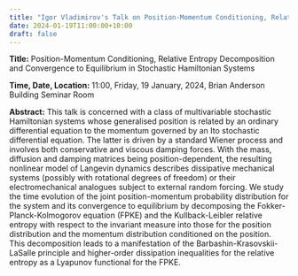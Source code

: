 ```yaml
---
title: "Igor Vladimirov's Talk on Position-Momentum Conditioning, Relative Entropy Decomposition  and Convergence to Equilibrium in Stochastic Hamiltonian Systems"
date: 2024-01-19T11:00:00+10:00
draft: false
---
```

__Title:__ Position-Momentum Conditioning, Relative Entropy Decomposition  and Convergence to Equilibrium in Stochastic Hamiltonian Systems


__Time, Date, Location:__ 11:00, Friday, 19 January, 2024, Brian Anderson Building Seminar Room 


__Abstract:__ This talk is concerned with a class of multivariable stochastic Hamiltonian systems whose generalised position is related by an ordinary differential equation to the momentum governed by an Ito stochastic differential equation. The latter is driven by a standard Wiener process and involves both conservative and viscous damping forces. With the mass, diffusion and damping matrices being position-dependent, the resulting nonlinear model of Langevin dynamics describes dissipative mechanical systems (possibly with rotational degrees of
freedom) or their electromechanical analogues subject to external random forcing.  We study the time evolution of the joint position-momentum probability distribution for the system and its convergence to equilibrium by decomposing the Fokker-Planck-Kolmogorov equation (FPKE) and the Kullback-Leibler relative
entropy with respect to the invariant measure into those for the position distribution and the momentum distribution conditioned on the position. This decomposition leads to a manifestation of the Barbashin-Krasovskii-LaSalle principle and higher-order dissipation inequalities for the relative entropy as a Lyapunov functional for the FPKE.

